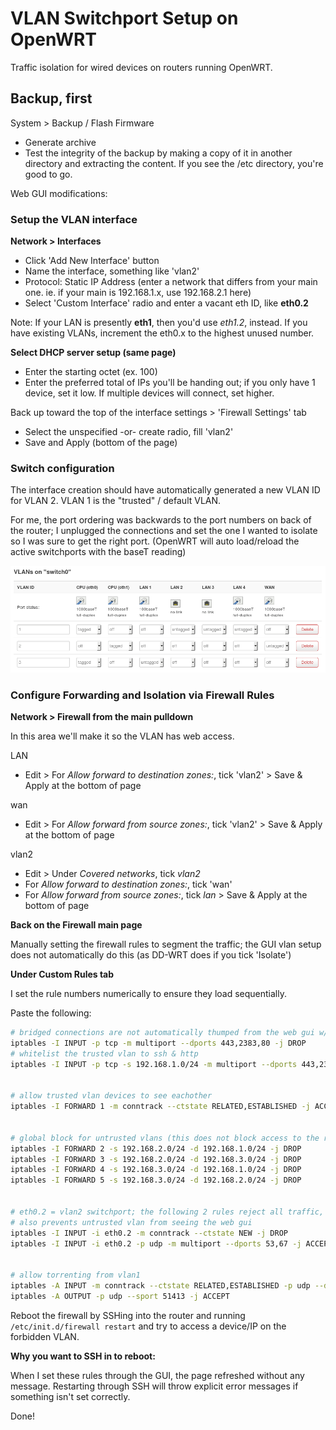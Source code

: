 # VLAN Switchport Setup on OpenWRT

Traffic isolation for wired devices on routers running OpenWRT.

## Backup, first
System > Backup / Flash Firmware
- Generate archive
- Test the integrity of the backup by making a copy of it in another directory and extracting the content.  If you see the /etc directory, you're good to go.

Web GUI modifications:

### Setup the VLAN interface
**Network > Interfaces**
- Click 'Add New Interface' button
- Name the interface, something like 'vlan2'
- Protocol: Static IP Address (enter a network that differs from your main one.  ie. if your main is 192.168.1.x, use 192.168.2.1 here)
- Select 'Custom Interface' radio and enter a vacant eth ID, like **eth0.2**

Note: If your LAN is presently **eth1**, then you'd use *eth1.2*, instead.  If you have existing VLANs, increment the eth0.x to the highest unused number.

**Select DHCP server setup (same page)**

- Enter the starting octet (ex. 100)
- Enter the preferred total of IPs you'll be handing out; if you only have 1 device, set it low.  If multiple devices will connect, set higher.

Back up toward the top of the interface settings > 'Firewall Settings' tab

- Select the unspecified -or- create radio, fill 'vlan2'
- Save and Apply (bottom of the page)

### Switch configuration
The interface creation should have automatically generated a new VLAN ID for VLAN 2.  VLAN 1 is the "trusted" / default VLAN.

For me, the port ordering was backwards to the port numbers on back of the router; I unplugged the connections and set the one I wanted to isolate so I was sure to get the right port.  (OpenWRT will auto load/reload the active switchports with the baseT reading)

![OpenWRT VLAN Ports](../img/openwrt-vlan-ports.png)

### Configure Forwarding and Isolation via Firewall Rules
**Network > Firewall from the main pulldown**

In this area we'll make it so the VLAN has web access.

LAN
- Edit > For *Allow forward to destination zones:*, tick 'vlan2' > Save & Apply at the bottom of page


wan
- Edit > For *Allow forward from source zones:*, tick 'vlan2' > Save & Apply at the bottom of page

vlan2
- Edit > Under *Covered networks*, tick *vlan2*
- For *Allow forward to destination zones:*, tick 'wan'
- For *Allow forward from source zones:*, tick *lan* > Save & Apply at the bottom of page

**Back on the Firewall main page**

Manually setting the firewall rules to segment the traffic; the GUI vlan setup does not automatically do this (as DD-WRT does if you tick 'Isolate')

**Under Custom Rules tab**

I set the rule numbers numerically to ensure they load sequentially.

Paste the following:
```bash
# bridged connections are not automatically thumped from the web gui w/ later rules, so do a hard filter on ssh & http
iptables -I INPUT -p tcp -m multiport --dports 443,2383,80 -j DROP
# whitelist the trusted vlan to ssh & http
iptables -I INPUT -p tcp -s 192.168.1.0/24 -m multiport --dports 443,2383,80 -j ACCEPT


# allow trusted vlan devices to see eachother
iptables -I FORWARD 1 -m conntrack --ctstate RELATED,ESTABLISHED -j ACCEPT


# global block for untrusted vlans (this does not block access to the router gateway! just inter-vlan chatter)
iptables -I FORWARD 2 -s 192.168.2.0/24 -d 192.168.1.0/24 -j DROP
iptables -I FORWARD 3 -s 192.168.2.0/24 -d 192.168.3.0/24 -j DROP
iptables -I FORWARD 4 -s 192.168.3.0/24 -d 192.168.1.0/24 -j DROP
iptables -I FORWARD 5 -s 192.168.3.0/24 -d 192.168.2.0/24 -j DROP


# eth0.2 = vlan2 switchport; the following 2 rules reject all traffic, short of dns (port 53), dhcp (port 67)
# also prevents untrusted vlan from seeing the web gui
iptables -I INPUT -i eth0.2 -m conntrack --ctstate NEW -j DROP
iptables -I INPUT -i eth0.2 -p udp -m multiport --dports 53,67 -j ACCEPT


# allow torrenting from vlan1
iptables -A INPUT -m conntrack --ctstate RELATED,ESTABLISHED -p udp --dport 51413 -j ACCEPT
iptables -A OUTPUT -p udp --sport 51413 -j ACCEPT
```

Reboot the firewall by SSHing into the router and running `/etc/init.d/firewall restart` and try to access a device/IP on the forbidden VLAN.

**Why you want to SSH in to reboot:**

When I set these rules through the GUI, the page refreshed without any message.  Restarting through SSH will throw explicit error messages if something isn't set correctly.

Done!
